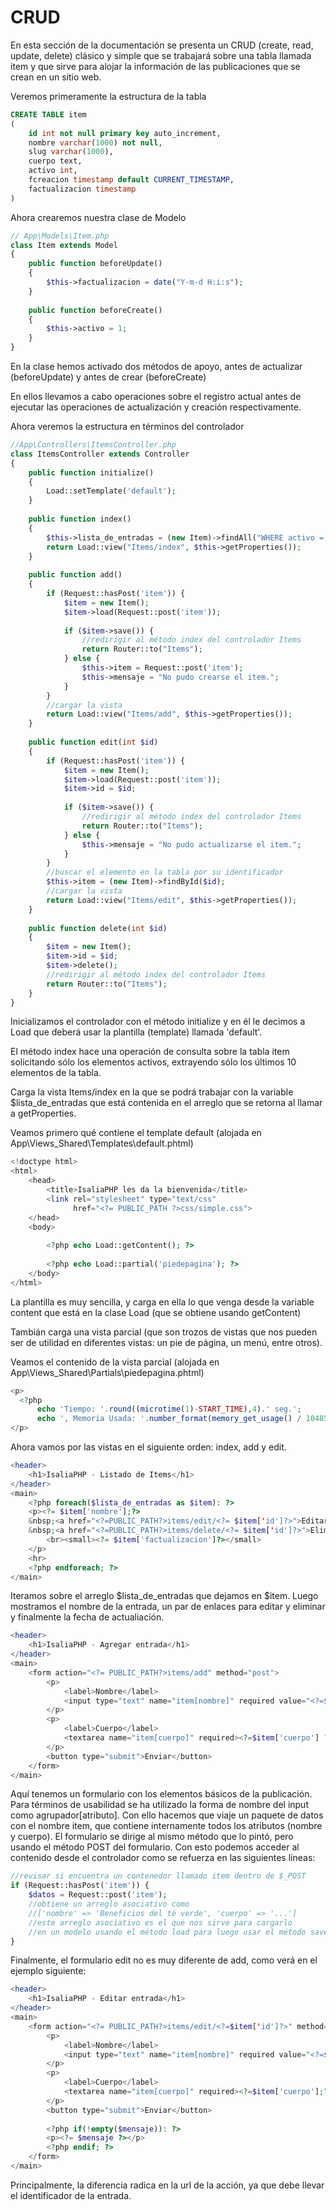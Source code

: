 # CRUD

En esta sección de la documentación se presenta un CRUD (create, read, update, delete) clásico y simple que se trabajará sobre una tabla llamada item y que sirve para alojar la información de las publicaciones que se crean en un sitio web.

Veremos primeramente la estructura de la tabla

```sql
CREATE TABLE item
(
    id int not null primary key auto_increment,
    nombre varchar(1000) not null,
    slug varchar(1000),
    cuerpo text,
    activo int,
    fcreacion timestamp default CURRENT_TIMESTAMP,
    factualizacion timestamp
)
```

Ahora crearemos nuestra clase de Modelo

```php
// App\Models\Item.php
class Item extends Model
{
    public function beforeUpdate()
    {
        $this->factualizacion = date("Y-m-d H:i:s");
    }
    
    public function beforeCreate()
    {
        $this->activo = 1;
    }
}
```
En la clase hemos activado dos métodos de apoyo, antes de actualizar (beforeUpdate) y antes de crear (beforeCreate)

En ellos llevamos a cabo operaciones sobre el registro actual antes de ejecutar las operaciones de actualización y creación respectivamente.

Ahora veremos la estructura en términos del controlador

```php
//App\Controllers\ItemsController.php
class ItemsController extends Controller
{
    public function initialize()
    {
        Load::setTemplate('default');
    }
    
    public function index()
    {
        $this->lista_de_entradas = (new Item)->findAll("WHERE activo = 1 ORDER BY id DESC LIMIT 10");
        return Load::view("Items/index", $this->getProperties());
    }
    
    public function add()
    {
        if (Request::hasPost('item')) {
            $item = new Item();
            $item->load(Request::post('item'));
            
            if ($item->save()) {
                //redirigir al método index del controlador Items
                return Router::to("Items");
            } else {
                $this->item = Request::post('item');
                $this->mensaje = "No pudo crearse el item.";
            }
        }
        //cargar la vista
        return Load::view("Items/add", $this->getProperties());
    }
    
    public function edit(int $id)
    {
        if (Request::hasPost('item')) {
            $item = new Item();
            $item->load(Request::post('item'));
            $item->id = $id;
            
            if ($item->save()) {
                //redirigir al método index del controlador Items
                return Router::to("Items");
            } else {
                $this->mensaje = "No pudo actualizarse el item.";
            }
        }
        //buscar el elemento en la tabla por su identificador
        $this->item = (new Item)->findById($id);
        //cargar la vista
        return Load::view("Items/edit", $this->getProperties());
    }
    
    public function delete(int $id)
    {
        $item = new Item();
        $item->id = $id;
        $item->delete();
        //redirigir al método index del controlador Items
        return Router::to("Items");
    }
}
```

Inicializamos el controlador con el método initialize y en él le decimos a Load que deberá usar la plantilla (template) llamada 'default'.

El método index hace una operación de consulta sobre la tabla item solicitando sólo los elementos activos, extrayendo sólo los últimos 10 elementos de la tabla.

Carga la vista Items/index en la que se podrá trabajar con la variable $lista_de_entradas que está contenida en el arreglo que se retorna al llamar a getProperties.

Veamos primero qué contiene el template default (alojada en App\Views\_Shared\Templates\default.phtml)

```php
<!doctype html>
<html>
    <head>
        <title>IsaliaPHP les da la bienvenida</title>
        <link rel="stylesheet" type="text/css" 
              href="<?= PUBLIC_PATH ?>css/simple.css">
    </head>
    <body>
    
    	<?php echo Load::getContent(); ?>
    	
  		<?php echo Load::partial('piedepagina'); ?>
	</body>
</html>    
```

La plantilla es muy sencilla, y carga en ella lo que venga desde la variable content que está en la clase Load (que se obtiene usando getContent)

Tambián carga una vista parcial (que son trozos de vistas que nos pueden ser de utilidad en diferentes vistas: un pie de página, un menú, entre otros).

Veamos el contenido de la vista parcial (alojada en App\Views\_Shared\Partials\piedepagina.phtml)

```php
<p>
  <?php 
      echo 'Tiempo: '.round((microtime(1)-START_TIME),4).' seg.'; 
      echo ', Memoria Usada: '.number_format(memory_get_usage() / 1048576, 2).' MB';?>
</p>
```

Ahora vamos por las vistas en el siguiente orden: index, add y edit.

```php
<header>
    <h1>IsaliaPHP - Listado de Items</h1>
</header>
<main>    
    <?php foreach($lista_de_entradas as $item): ?>
    <p><?= $item['nombre'];?> 
    &nbsp;<a href="<?=PUBLIC_PATH?>items/edit/<?= $item['id']?>">Editar</a>
    &nbsp;<a href="<?=PUBLIC_PATH?>items/delete/<?= $item['id']?>">Eliminar</a>
        <br><small><?= $item['factualizacion']?></small>
    </p>
    <hr>
    <?php endforeach; ?>    
</main>
```

Iteramos sobre el arreglo $lista_de_entradas que dejamos en $item. Luego mostramos el nombre de la entrada, un par de enlaces para editar y eliminar y finalmente la fecha de actualiación.

```php
<header>
    <h1>IsaliaPHP - Agregar entrada</h1>
</header>
<main>    
    <form action="<?= PUBLIC_PATH?>items/add" method="post">
        <p>
            <label>Nombre</label>
            <input type="text" name="item[nombre]" required value="<?=$item['nombre'] ?? '';?>" />
        </p>
        <p>
            <label>Cuerpo</label>
            <textarea name="item[cuerpo]" required><?=$item['cuerpo'] ?? '';?></textarea>
        </p>
        <button type="submit">Enviar</button>
    </form>
</main>
```

Aquí tenemos un formulario con los elementos básicos de la publicación. Para términos de usabilidad se ha utilizado la forma de nombre del input como agrupador[atributo]. Con ello hacemos que viaje un paquete de datos con el nombre item, que contiene internamente todos los atributos (nombre y cuerpo). El formulario se dirige al mismo método que lo pintó, pero usando el método POST del formulario. Con esto podemos acceder al contenido desde el controlador como se refuerza en las siguientes líneas:

```php
//revisar si encuentra un contenedor llamado item dentro de $_POST
if (Request::hasPost('item')) {
    $datos = Request::post('item');
    //obtiene un arreglo asociativo como 
    //['nombre' => 'Beneficios del té verde', 'cuerpo' => '...']
    //este arreglo asociativo es el que nos sirve para cargarlo
    //en un modelo usando el método load para luego usar el método save
}
```

Finalmente, el formulario edit no es muy diferente de add, como verá en el ejemplo siguiente:

```php
<header>
    <h1>IsaliaPHP - Editar entrada</h1>
</header>
<main>    
    <form action="<?= PUBLIC_PATH?>items/edit/<?=$item['id']?>" method="post">
        <p>
            <label>Nombre</label>
            <input type="text" name="item[nombre]" required value="<?=$item['nombre'];?>" />
        </p>
        <p>
            <label>Cuerpo</label>
            <textarea name="item[cuerpo]" required><?=$item['cuerpo'];?></textarea>
        </p>
        <button type="submit">Enviar</button>
        
        <?php if(!empty($mensaje)): ?>
        <p><?= $mensaje ?></p>
        <?php endif; ?>        
    </form>
</main>
```

Principalmente, la diferencia radica en la url de la acción, ya que debe llevar el identificador de la entrada.
